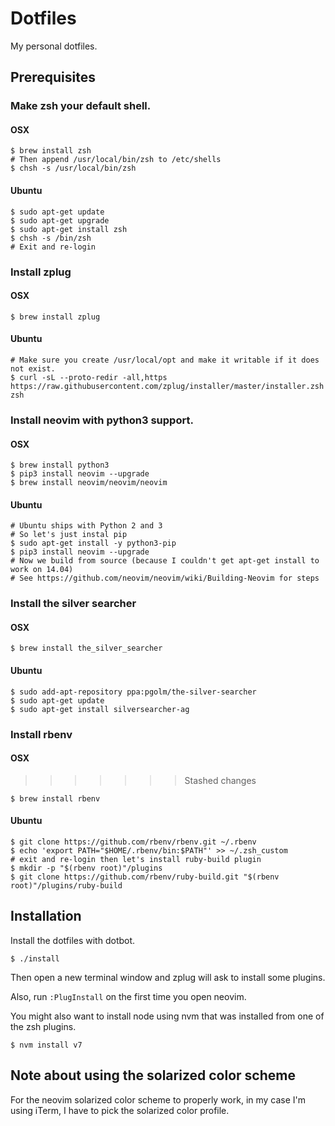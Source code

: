 # Dotfiles

My personal dotfiles.

## Prerequisites

### Make zsh your default shell.

#### OSX

```
$ brew install zsh
# Then append /usr/local/bin/zsh to /etc/shells
$ chsh -s /usr/local/bin/zsh
```
#### Ubuntu

```
$ sudo apt-get update
$ sudo apt-get upgrade
$ sudo apt-get install zsh
$ chsh -s /bin/zsh
# Exit and re-login
```

### Install zplug

#### OSX

```
$ brew install zplug
```

#### Ubuntu

```
# Make sure you create /usr/local/opt and make it writable if it does not exist.
$ curl -sL --proto-redir -all,https https://raw.githubusercontent.com/zplug/installer/master/installer.zsh| zsh
```

### Install neovim with python3 support.

#### OSX

```
$ brew install python3
$ pip3 install neovim --upgrade
$ brew install neovim/neovim/neovim
```

#### Ubuntu

```
# Ubuntu ships with Python 2 and 3
# So let's just instal pip
$ sudo apt-get install -y python3-pip
$ pip3 install neovim --upgrade
# Now we build from source (because I couldn't get apt-get install to work on 14.04)
# See https://github.com/neovim/neovim/wiki/Building-Neovim for steps
```

### Install the silver searcher

#### OSX

```
$ brew install the_silver_searcher
```

#### Ubuntu

```
$ sudo add-apt-repository ppa:pgolm/the-silver-searcher
$ sudo apt-get update
$ sudo apt-get install silversearcher-ag
```

### Install rbenv

#### OSX
>>>>>>> Stashed changes

```
$ brew install rbenv
```

#### Ubuntu

```
$ git clone https://github.com/rbenv/rbenv.git ~/.rbenv
$ echo 'export PATH="$HOME/.rbenv/bin:$PATH"' >> ~/.zsh_custom
# exit and re-login then let's install ruby-build plugin
$ mkdir -p "$(rbenv root)"/plugins
$ git clone https://github.com/rbenv/ruby-build.git "$(rbenv root)"/plugins/ruby-build
```

## Installation

Install the dotfiles with dotbot.
```
$ ./install
```

Then open a new terminal window and zplug will ask to install some plugins.

Also, run `:PlugInstall` on the first time you open neovim.

You might also want to install node using nvm that was installed from one of the zsh plugins.
```
$ nvm install v7
```

## Note about using the solarized color scheme

For the neovim solarized color scheme to properly work, in my case I'm using iTerm, I have to pick the solarized color profile.
